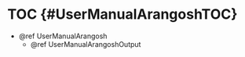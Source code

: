 TOC {#UserManualArangoshTOC}
============================

- @ref UserManualArangosh
  - @ref UserManualArangoshOutput
